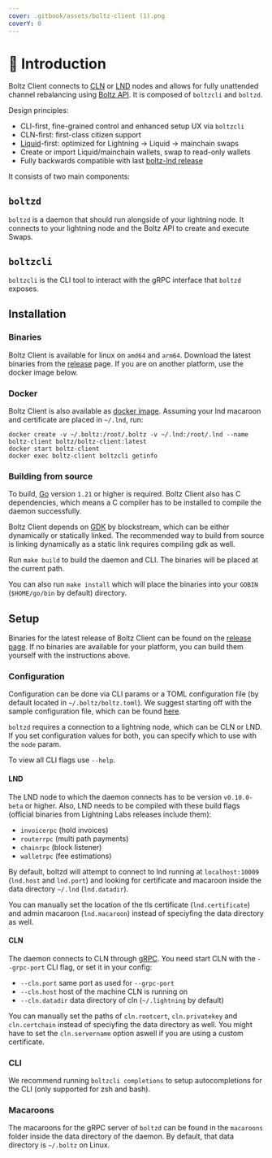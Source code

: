 ```yaml
---
cover: .gitbook/assets/boltz-client (1).png
coverY: 0
---
```


# 👋 Introduction

Boltz Client connects to [CLN](https://github.com/ElementsProject/lightning/) or [LND](https://github.com/lightningnetwork/lnd/) nodes and allows for fully unattended channel rebalancing using [Boltz API](https://docs.boltz.exchange/v/api). It is composed of `boltzcli` and `boltzd`.

Design principles:

* CLI-first, fine-grained control and enhanced setup UX via `boltzcli`
* CLN-first: first-class citizen support
* [Liquid](https://liquid.net/)-first: optimized for Lightning -> Liquid -> mainchain swaps
* Create or import Liquid/mainchain wallets, swap to read-only wallets
* Fully backwards compatible with last [boltz-lnd release](https://github.com/BoltzExchange/boltz-client/releases/tag/v1.2.7)

It consists of two main components:

## `boltzd`

`boltzd` is a daemon that should run alongside of your lightning node. It connects to your lightning node and the Boltz API to create and execute Swaps.

## `boltzcli`

`boltzcli` is the CLI tool to interact with the gRPC interface that `boltzd` exposes.

## Installation

### Binaries

Boltz Client is available for linux on `amd64` and `arm64`. Download the latest binaries from the [release](https://github.com/BoltzExchange/boltz-client/releases) page. If you are on another platform, use the docker image below.

### Docker

Boltz Client is also available as [docker image](https://hub.docker.com/r/boltz/boltz-client/tags). Assuming your lnd macaroon and certificate are placed in `~/.lnd`, run:

```
docker create -v ~/.boltz:/root/.boltz -v ~/.lnd:/root/.lnd --name boltz-client boltz/boltz-client:latest
docker start boltz-client
docker exec boltz-client boltzcli getinfo
```

### Building from source

To build, [Go](https://go.dev/) version `1.21` or higher is required. Boltz Client also has C dependencies, which means a C compiler has to be installed to compile the daemon successfully.

Boltz Client depends on [GDK](https://github.com/Blockstream/gdk) by blockstream, which can be either dynamically or statically linked. The recommended way to build from source is linking dynamically as a static link requires compiling gdk as well.

Run `make build` to build the daemon and CLI. The binaries will be placed at the current path.

You can also run `make install` which will place the binaries into your `GOBIN` (`$HOME/go/bin` by default) directory.

## Setup

Binaries for the latest release of Boltz Client can be found on the [release page](https://github.com/BoltzExchange/boltz-client/releases). If no binaries are available for your platform, you can build them yourself with the instructions above.

### Configuration

Configuration can be done via CLI params or a TOML configuration file (by default located in `~/.boltz/boltz.toml`). We suggest starting off with the sample configuration file, which can be found [here](configuration.md).

`boltzd` requires a connection to a lightning node, which can be CLN or LND. If you set configuration values for both, you can specify which to use with the `node` param.

To view all CLI flags use `--help`.

#### LND

The LND node to which the daemon connects has to be version `v0.10.0-beta` or higher. Also, LND needs to be compiled with these build flags (official binaries from Lightning Labs releases include them):

* `invoicerpc` (hold invoices)
* `routerrpc` (multi path payments)
* `chainrpc` (block listener)
* `walletrpc` (fee estimations)

By default, boltzd will attempt to connect to lnd running at `localhost:10009` (`lnd.host` and `lnd.port`) and looking for certificate and macaroon inside the data directory `~/.lnd` (`lnd.datadir`).

You can manually set the location of the tls certificate (`lnd.certificate`) and admin macaroon (`lnd.macaroon`) instead of speciyfing the data directory as well.

#### CLN

The daemon connects to CLN through [gRPC](https://docs.corelightning.org/docs/grpc). You need start CLN with the `--grpc-port` CLI flag, or set it in your config:

* `--cln.port` same port as used for `--grpc-port`
* `--cln.host` host of the machine CLN is running on
* `--cln.datadir` data directory of cln (`~/.lightning` by default)

You can manually set the paths of `cln.rootcert`, `cln.privatekey` and `cln.certchain` instead of speciyfing the data directory as well.
You might have to set the `cln.servername` option aswell if you are using a custom certificate.

### CLI

We recommend running `boltzcli completions` to setup autocompletions for the CLI (only supported for zsh and bash).

### Macaroons

The macaroons for the gRPC server of `boltzd` can be found in the `macaroons` folder inside the data directory of the daemon. By default, that data directory is `~/.boltz` on Linux.
